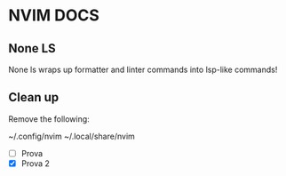 # NVIM DOCS

## None LS

None ls wraps up formatter and linter commands into lsp-like commands!

## Clean up

Remove the following:

~/.config/nvim
~/.local/share/nvim

- [ ] Prova
- [x] Prova 2
